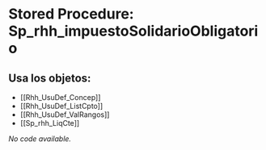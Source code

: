 # Stored Procedure: Sp_rhh_impuestoSolidarioObligatorio

## Usa los objetos:
- [[Rhh_UsuDef_Concep]]
- [[Rhh_UsuDef_ListCpto]]
- [[Rhh_UsuDef_ValRangos]]
- [[Sp_rhh_LiqCte]]

*No code available.*
